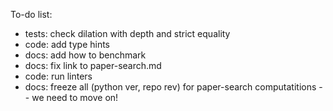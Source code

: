 To-do list:
* tests: check dilation with depth and strict equality
* code: add type hints
* docs: add how to benchmark
* docs: fix link to paper-search.md
* code: run linters
* docs: freeze all (python ver, repo rev) for paper-search computatitions -- we need to move on!
